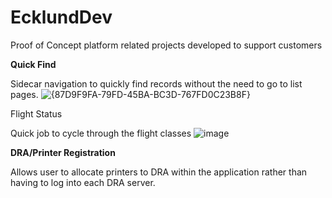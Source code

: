# EcklundDev

Proof of Concept platform related projects developed to support customers

**Quick Find**

Sidecar navigation to quickly find records without the need to go to list pages.
![{87D9F9FA-79FD-45BA-BC3D-767FD0C23B8F}](https://github.com/user-attachments/assets/58d42f7a-0775-4a9c-803c-141ccf67bf86)

Flight Status

Quick job to cycle through the flight classes 
![image](https://github.com/user-attachments/assets/34a01be5-7279-42d6-9f3c-7af5091fc6bb)


**DRA/Printer Registration**

Allows user to allocate printers to DRA within the application rather than having to log into each DRA server.
